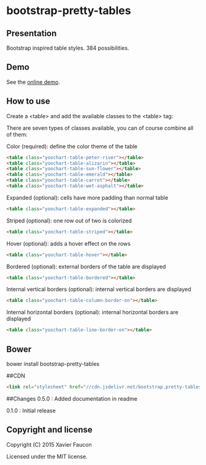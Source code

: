 # bootstrap-pretty-tables

## Presentation

Bootstrap inspired table styles. 384 possibilities.

## Demo

See the [online demo](http://bootstrap-pretty-tables.bitballoon.com/).

## How to use

Create a &lt;table&gt; and add the available classes to the &lt;table&gt; tag:

There are seven types of classes available, you can of course combine all of them:

Color (required): define the color theme of the table
```HTML
<table class="yoochart-table-peter-river"></table>
<table class="yoochart-table-alizarin"></table>
<table class="yoochart-table-sun-flower"></table>
<table class="yoochart-table-emerald"></table>
<table class="yoochart-table-carrot"></table>
<table class="yoochart-table-wet-asphalt"></table>
```

Expanded (optional): cells have more padding than normal table
```HTML
<table class="yoochart-table-expanded"></table>
```

Striped (optional): one row out of two is colorized
```HTML
<table class="yoochart-table-striped"></table>
```

Hover (optional): adds a hover effect on the rows
```HTML
<table class="yoochart-table-hover"></table>
```

Bordered (optional): external borders of the table are displayed
```HTML
<table class="yoochart-table-bordered"></table>
```

Internal vertical borders (optional): internal vertical borders are displayed
```HTML
<table class="yoochart-table-column-border-on"></table>
```

Internal horizontal borders (optional): internal horizontal borders are displayed
```HTML
<table class="yoochart-table-line-border-on"></table>
```

## Bower
bower install bootstrap-pretty-tables

##CDN

```HTML
<link rel="stylesheet" href="//cdn.jsdelivr.net/bootstrap.pretty-tables/0.5.0/bootstrap-pretty-tables.min.css">
```

##Changes
0.5.0 : Added documentation in readme

0.1.0 : Initial release


## Copyright and license

Copyright (C) 2015 Xavier Faucon

Licensed under the MIT license. 

